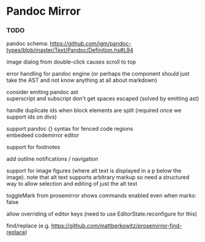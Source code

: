 # Pandoc Mirror

### TODO

pandoc schema: <https://github.com/jgm/pandoc-types/blob/master/Text/Pandoc/Definition.hs#L94>

image dialog from double-click causes scroll to top

error handling for pandoc engine (or perhaps the component should just take the AST and not know
anything at all about markdown)

consider emiting pandoc ast\
superscript and subscript don't get spaces escaped (solved by emitting ast)

handle duplicate ids when block elements are split (required once we support ids on divs)

support pandoc {} syntax for fenced code regions\
embedeed codemirror editor

support for footnotes

add outline notifications / navigation

support for image figures (where alt text is displayed in a p below the image). note that alt text supports arbitrary markup so need a structured way to allow selection and editing of just the alt text

toggleMark from prosemirror shows commands enabled even when marks: false

allow overriding of editor keys (need to use EditorState.reconfigure for this)

find/replace (e.g. https://github.com/mattberkowitz/prosemirror-find-replace)

